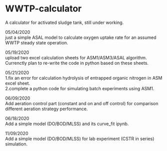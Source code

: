# WWTP-calculator
A calculator for activated sludge tank, still under working.

05/04/2020  
just a simple ASAL model to calculate oxygen uptake rate for an assumed WWTP steady state operation.

05/19/2020  
upload two excel calculation sheets for ASM1/ASM3/ASAL algorithm.  
Currenctly plan to re-write the code in python based on these sheets.

05/21/2020  
1.fix an error for calculation hydrolysis of entrapped organic nitrogen in ASM excel sheet.   
2.complete a python code for simulating batch experiments using ASM1.   

06/09/2020  
Add aeration control part (constant and on and off control) for comparison different aeration strategy performance. 

06/18/2020  
Add a simple model (DO/BOD/MLSS) and its curve_fit ipynb.

11/09/2020  
Add a simple model (DO/BOD/MLSS) for lab experiment (CSTR in series) simulation.

